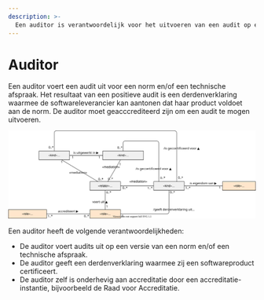 ```yaml
---
description: >-
  Een auditor is verantwoordelijk voor het uitvoeren van een audit op een product van een softwareleverancier.
---
```


# Auditor

Een auditor voert een audit uit voor een norm en/of een technische afspraak. Het resultaat van een positieve audit is een derdenverklaring waarmee de softwareleverancier kan aantonen dat haar product voldoet aan de norm. De auditor moet geacccrediteerd zijn om een audit te mogen uitvoeren.



![Figuur 1 De rol van een auditor](../.gitbook/assets/act-audit-onto.svg)



Een auditor heeft de volgende verantwoordelijkheden:

* De auditor voert audits uit op een versie van een norm en/of een technische afspraak.
* De auditor geeft een derdenverklaring waarmee zij een softwareproduct certificeert. 
* De auditor zelf is onderhevig aan accreditatie door een accreditatie-instantie, bijvoorbeeld de Raad voor Accreditatie.